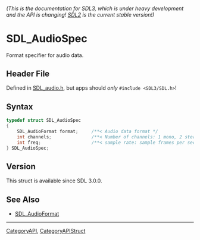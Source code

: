 ###### (This is the documentation for SDL3, which is under heavy development and the API is changing! [SDL2](https://wiki.libsdl.org/SDL2/) is the current stable version!)
# SDL_AudioSpec

Format specifier for audio data.

## Header File

Defined in [SDL_audio.h](https://github.com/libsdl-org/SDL/blob/main/include/SDL3/SDL_audio.h), but apps should _only_ `#include <SDL3/SDL.h>`!

## Syntax

```c
typedef struct SDL_AudioSpec
{
    SDL_AudioFormat format;     /**< Audio data format */
    int channels;               /**< Number of channels: 1 mono, 2 stereo, etc */
    int freq;                   /**< sample rate: sample frames per second */
} SDL_AudioSpec;
```

## Version

This struct is available since SDL 3.0.0.

## See Also

* [SDL_AudioFormat](SDL_AudioFormat)

----
[CategoryAPI](CategoryAPI), [CategoryAPIStruct](CategoryAPIStruct)


